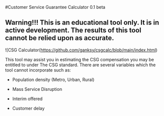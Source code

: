 #Customer Service Guarantee Calculator 0.1 beta
## Warning!!! This is an educational tool only. It is in active development. The results of this tool cannot be relied upon as accurate.

![CSG Calculator(https://github.com/ganksy/csgcalc/blob/main/index.html)

This tool may assist you in estimating the CSG compensation you may be entitled to under The CSG standard. There are several variables which the tool cannot incorporate such as:

- Population density (Metro, Urban, Rural)

- Mass Service Disruption 

- Interim offered

- Customer delay
